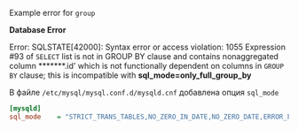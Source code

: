 Example error for `group`

**Database Error**

Error: SQLSTATE[42000]: Syntax error or access violation: 1055 Expression #93 of 
`SELECT` list is not in GROUP BY clause and contains nonaggregated column *******.id' 
which is not functionally dependent on columns in `GROUP BY` clause; this is incompatible with **sql_mode=only_full_group_by**

В файле `/etc/mysql/mysql.conf.d/mysqld.cnf` добавлена опция `sql_mode`

```ini
[mysqld]
sql_mode	= "STRICT_TRANS_TABLES,NO_ZERO_IN_DATE,NO_ZERO_DATE,ERROR_FOR_DIVISION_BY_ZERO,NO_AUTO_CREATE_USER,NO_ENGINE_SUBSTITUTION"
```
